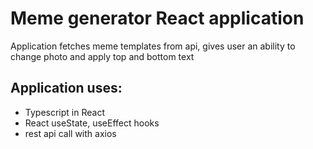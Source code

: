 # Meme generator React application

Application fetches meme templates from api, gives user an ability to change photo and apply top and bottom text

## Application uses:
- Typescript in React
- React useState, useEffect hooks
- rest api call with axios 
